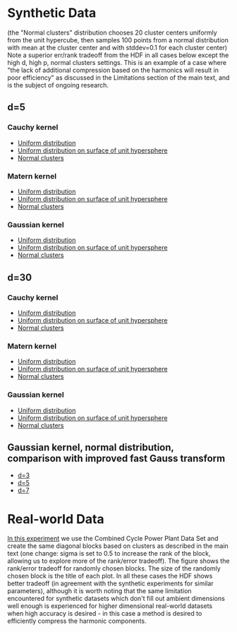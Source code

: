# Synthetic Data
(the "Normal clusters" distribution chooses 20 cluster centers uniformly from the unit hypercube, then samples 100 points from a normal distribution with mean at the cluster center and with stddev=0.1 for each cluster center)
Note a superior err/rank tradeoff from the HDF in all cases below except the high d, high p, normal clusters settings. This is an example of a case where "the lack of additional compression based on the harmonics will result in poor efficiency" as discussed in the Limitations section of the main text, and is the subject of ongoing research. 
## d=5
### Cauchy kernel
* [Uniform distribution](https://github.com/neurips352/neurips22/blob/main/plots/unif_relerr_vs_rank_cauchy_d5_plot.pdf)
* [Uniform distribution on surface of unit hypersphere](https://github.com/neurips352/neurips22/blob/main/plots/spher_relerr_vs_rank_cauchy_d5_plot.pdf)
* [Normal clusters](https://github.com/neurips352/neurips22/blob/main/plots/mix_relerr_vs_rank_cauchy_d5_plot.pdf)
### Matern kernel
* [Uniform distribution](https://github.com/neurips352/neurips22/blob/main/plots/unif_relerr_vs_rank_matern15_d5_plot.pdf)
* [Uniform distribution on surface of unit hypersphere](https://github.com/neurips352/neurips22/blob/main/plots/spher_relerr_vs_rank_matern15_d5_plot.pdf)
* [Normal clusters](https://github.com/neurips352/neurips22/blob/main/plots/mix_relerr_vs_rank_matern15_d5_plot.pdf)
### Gaussian kernel
* [Uniform distribution](https://github.com/neurips352/neurips22/blob/main/plots/unif_relerr_vs_rank_gaussian_d5_plot.pdf)
* [Uniform distribution on surface of unit hypersphere](https://github.com/neurips352/neurips22/blob/main/plots/spher_relerr_vs_rank_gaussian_d5_plot.pdf)
* [Normal clusters](https://github.com/neurips352/neurips22/blob/main/plots/mix_relerr_vs_rank_gaussian_d5_plot.pdf)
## d=30
### Cauchy kernel
* [Uniform distribution](https://github.com/neurips352/neurips22/blob/main/plots/unif_relerr_vs_rank_cauchy_d30_plot.pdf)
* [Uniform distribution on surface of unit hypersphere](https://github.com/neurips352/neurips22/blob/main/plots/spher_relerr_vs_rank_cauchy_d30_plot.pdf)
* [Normal clusters](https://github.com/neurips352/neurips22/blob/main/plots/mix_relerr_vs_rank_cauchy_d30_plot.pdf)
### Matern kernel
* [Uniform distribution](https://github.com/neurips352/neurips22/blob/main/plots/unif_relerr_vs_rank_matern15_d30_plot.pdf)
* [Uniform distribution on surface of unit hypersphere](https://github.com/neurips352/neurips22/blob/main/plots/spher_relerr_vs_rank_matern15_d30_plot.pdf)
* [Normal clusters](https://github.com/neurips352/neurips22/blob/main/plots/mix_relerr_vs_rank_matern15_d30_plot.pdf)
### Gaussian kernel
* [Uniform distribution](https://github.com/neurips352/neurips22/blob/main/plots/unif_relerr_vs_rank_gaussian_d30_plot.pdf)
* [Uniform distribution on surface of unit hypersphere](https://github.com/neurips352/neurips22/blob/main/plots/spher_relerr_vs_rank_gaussian_d30_plot.pdf)
* [Normal clusters](https://github.com/neurips352/neurips22/blob/main/plots/mix_relerr_vs_rank_gaussian_d30_plot.pdf)
## Gaussian kernel, normal distribution, comparison with improved fast Gauss transform
* [d=3](https://github.com/neurips352/neurips22/blob/main/plots/d3_fgt.pdf)
* [d=5](https://github.com/neurips352/neurips22/blob/main/plots/d5_fgt.pdf)
* [d=7](https://github.com/neurips352/neurips22/blob/main/plots/d7_fgt.pdf)

# Real-world Data
[In this experiment](https://github.com/neurips352/neurips22/blob/main/plots/power_relerr_vs_rank_plot.pdf) we use the Combined Cycle Power Plant Data Set and create the same diagonal blocks based on clusters as described in the main text (one change: sigma is set to 0.5 to increase the rank of the block, allowing us to explore more of the rank/error tradeoff). The figure shows the rank/error tradeoff for randomly chosen blocks. The size of the randomly chosen block is the title of each plot. In all these cases the HDF shows better tradeoff (in agreement with the synthetic experiments for similar parameters), although it is worth noting that the same limitation encountered for synthetic datasets which don't fill out ambient dimensions well enough is experienced for higher dimensional real-world datasets when high accuracy is desired - in this case a method is desired to efficiently compress the harmonic components. 
